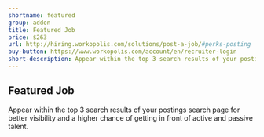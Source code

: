 ```yaml
---
shortname: featured
group: addon
title: Featured Job
price: $263
url: http://hiring.workopolis.com/solutions/post-a-job/#perks-posting
buy-button: https://www.workopolis.com/account/en/recruiter-login
short-description: Appear within the top 3 search results of your postings search page for better visibility and a higher chance of getting in front of active and passive talent.
---
```


## Featured Job

Appear within the top 3 search results of your postings search page for better visibility and a higher chance of getting in front of active and passive talent.
